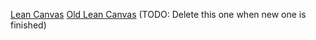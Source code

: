 [Lean Canvas](https://docs.google.com/presentation/d/1ldwrZPevF4hBBsqZds58ZEyO7Uv8j_ZOcgfJ0AYHH34/edit?usp=sharing)
[Old Lean Canvas](https://docs.google.com/presentation/d/1sfkmzEA1rOhIXGa1Ho322H5R0itEc1jl7KmitfXzn7o/edit?usp=sharing) (TODO: Delete this one when new one is finished)
